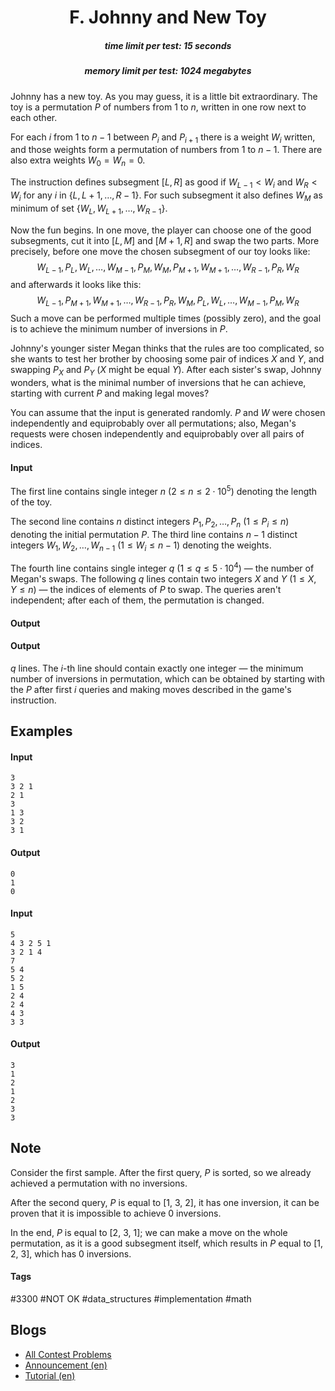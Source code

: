 <h1 style='text-align: center;'> F. Johnny and New Toy</h1>

<h5 style='text-align: center;'>time limit per test: 15 seconds</h5>
<h5 style='text-align: center;'>memory limit per test: 1024 megabytes</h5>

Johnny has a new toy. As you may guess, it is a little bit extraordinary. The toy is a permutation $P$ of numbers from $1$ to $n$, written in one row next to each other. 

For each $i$ from $1$ to $n - 1$ between $P_i$ and $P_{i + 1}$ there is a weight $W_i$ written, and those weights form a permutation of numbers from $1$ to $n - 1$. There are also extra weights $W_0 = W_n = 0$.

The instruction defines subsegment $[L, R]$ as good if $W_{L - 1} < W_i$ and $W_R < W_i$ for any $i$ in $\{L, L + 1, \ldots, R - 1\}$. For such subsegment it also defines $W_M$ as minimum of set $\{W_L, W_{L + 1}, \ldots, W_{R - 1}\}$. 

Now the fun begins. In one move, the player can choose one of the good subsegments, cut it into $[L, M]$ and $[M + 1, R]$ and swap the two parts. More precisely, before one move the chosen subsegment of our toy looks like: $$W_{L - 1}, P_L, W_L, \ldots, W_{M - 1}, P_M, W_M, P_{M + 1}, W_{M + 1}, \ldots, W_{R - 1}, P_R, W_R$$ and afterwards it looks like this: $$W_{L - 1}, P_{M + 1}, W_{M + 1}, \ldots, W_{R - 1}, P_R, W_M, P_L, W_L, \ldots, W_{M - 1}, P_M, W_R$$ Such a move can be performed multiple times (possibly zero), and the goal is to achieve the minimum number of inversions in $P$. 

Johnny's younger sister Megan thinks that the rules are too complicated, so she wants to test her brother by choosing some pair of indices $X$ and $Y$, and swapping $P_X$ and $P_Y$ ($X$ might be equal $Y$). After each sister's swap, Johnny wonders, what is the minimal number of inversions that he can achieve, starting with current $P$ and making legal moves?

You can assume that the input is generated randomly. $P$ and $W$ were chosen independently and equiprobably over all permutations; also, Megan's requests were chosen independently and equiprobably over all pairs of indices.

#### Input

The first line contains single integer $n$ $(2 \leq n \leq 2 \cdot 10^5)$ denoting the length of the toy.

The second line contains $n$ distinct integers $P_1, P_2, \ldots, P_n$ $(1 \leq P_i \leq n)$ denoting the initial permutation $P$. The third line contains $n - 1$ distinct integers $W_1, W_2, \ldots, W_{n - 1}$ $(1 \leq W_i \leq n - 1)$ denoting the weights.

The fourth line contains single integer $q$ $(1 \leq q \leq 5 \cdot 10^4)$ — the number of Megan's swaps. The following $q$ lines contain two integers $X$ and $Y$ $(1 \leq X, Y \leq n)$ — the indices of elements of $P$ to swap. The queries aren't independent; after each of them, the permutation is changed.

#### Output

#### Output

 $q$ lines. The $i$-th line should contain exactly one integer — the minimum number of inversions in permutation, which can be obtained by starting with the $P$ after first $i$ queries and making moves described in the game's instruction.

## Examples

#### Input


```text
3
3 2 1
2 1
3
1 3
3 2
3 1
```
#### Output


```text
0
1
0
```
#### Input


```text
5
4 3 2 5 1
3 2 1 4
7
5 4
5 2
1 5
2 4
2 4
4 3
3 3
```
#### Output


```text
3
1
2
1
2
3
3
```
## Note

Consider the first sample. After the first query, $P$ is sorted, so we already achieved a permutation with no inversions. 

After the second query, $P$ is equal to [$1$, $3$, $2$], it has one inversion, it can be proven that it is impossible to achieve $0$ inversions. 

In the end, $P$ is equal to [$2$, $3$, $1$]; we can make a move on the whole permutation, as it is a good subsegment itself, which results in $P$ equal to [$1$, $2$, $3$], which has $0$ inversions.



#### Tags 

#3300 #NOT OK #data_structures #implementation #math 

## Blogs
- [All Contest Problems](../Codeforces_Round_647_(Div._1)_-_Thanks,_Algo_Muse!.md)
- [Announcement (en)](../blogs/Announcement_(en).md)
- [Tutorial (en)](../blogs/Tutorial_(en).md)
